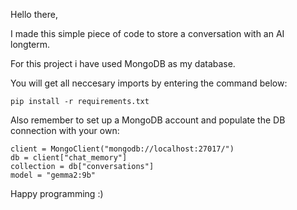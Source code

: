 Hello there,

I made this simple piece of code to store a conversation with an AI longterm.

For this project i have used MongoDB as my database.

You will get all neccesary imports by entering the command below:

```
pip install -r requirements.txt   
```

Also remember to set up a MongoDB account and populate the DB connection with your own:

```
client = MongoClient("mongodb://localhost:27017/")
db = client["chat_memory"]
collection = db["conversations"]
model = "gemma2:9b"
```

Happy programming :)
